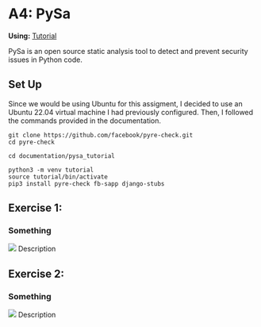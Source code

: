 # A4: PySa

**Using:** [Tutorial](https://github.com/facebook/pyre-check/tree/main/documentation/pysa_tutorial)

PySa is an open source static analysis tool to detect and prevent security issues in Python code.

## Set Up

Since we would be using Ubuntu for this assigment, I decided to use an Ubuntu 22.04 virtual machine I had previously configured. Then, I followed the commands provided in the documentation. 

```
git clone https://github.com/facebook/pyre-check.git
cd pyre-check

cd documentation/pysa_tutorial

python3 -m venv tutorial
source tutorial/bin/activate
pip3 install pyre-check fb-sapp django-stubs
```

## Exercise 1:

### Something
<img src='/screenshots/.png' width=''/>
Description



## Exercise 2:

### Something
<img src='/screenshots/.png' width=''/>
Description
